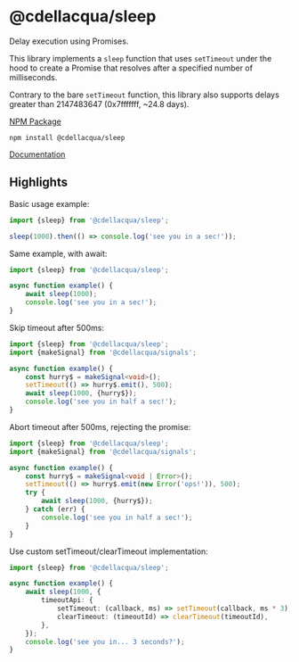 # @cdellacqua/sleep

Delay execution using Promises.

This library implements a `sleep` function that uses
`setTimeout` under the hood to create a Promise
that resolves after a specified number of milliseconds.

Contrary to the bare `setTimeout` function, this library
also supports delays greater than 2147483647 (0x7fffffff, ~24.8 days).

[NPM Package](https://www.npmjs.com/package/@cdellacqua/sleep)

`npm install @cdellacqua/sleep`

[Documentation](./docs/README.md)

## Highlights

Basic usage example:

```ts
import {sleep} from '@cdellacqua/sleep';

sleep(1000).then(() => console.log('see you in a sec!'));
```

Same example, with await:

```ts
import {sleep} from '@cdellacqua/sleep';

async function example() {
	await sleep(1000);
	console.log('see you in a sec!');
}
```

Skip timeout after 500ms:

```ts
import {sleep} from '@cdellacqua/sleep';
import {makeSignal} from '@cdellacqua/signals';

async function example() {
	const hurry$ = makeSignal<void>();
	setTimeout(() => hurry$.emit(), 500);
	await sleep(1000, {hurry$});
	console.log('see you in half a sec!');
}
```

Abort timeout after 500ms, rejecting the promise:

```ts
import {sleep} from '@cdellacqua/sleep';
import {makeSignal} from '@cdellacqua/signals';

async function example() {
	const hurry$ = makeSignal<void | Error>();
	setTimeout(() => hurry$.emit(new Error('ops!')), 500);
	try {
		await sleep(1000, {hurry$});
	} catch (err) {
		console.log('see you in half a sec!');
	}
}
```

Use custom setTimeout/clearTimeout implementation:

```ts
import {sleep} from '@cdellacqua/sleep';

async function example() {
	await sleep(1000, {
		timeoutApi: {
			setTimeout: (callback, ms) => setTimeout(callback, ms * 3),
			clearTimeout: (timeoutId) => clearTimeout(timeoutId),
		},
	});
	console.log('see you in... 3 seconds?');
}
```
